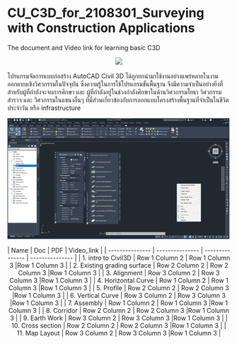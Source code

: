 # CU_C3D_for_2108301_Surveying with Construction Applications
The document and Video link for learning basic C3D <br/>

<p align="center">
    <img src="https://civil3dj.files.wordpress.com/2018/12/civil310.jpg"> 
</p>

โปรแกรมจัดการแบบก่อสร้าง AutoCAD Civil 3D ได้ถูกยกนำมาใช้งานอย่างแพร่หลายในงานออกแบบเชิงวิศวกรรมในปัจจุบัน ซึ่งความรู้ในการใช้โปรแกรมขั้นพื้นฐาน จึงมีความจำเป็นอย่างยิ่งที่สำหรับผู้ที่กำลังจะจบการศึกษา และ ผู้ที่กำลังอยู่ในช่วงกำลังศึกษาในด้านวิศวกรรมโยธา วิศวกรรมสำรวจ และ วิศวกรรมในแขนงอื่นๆ ที่มี่ส่วนเกี่ยวข้องกับการออกแบบโครงสร้างพื้นฐานที่จำเป็นในชีวิตประจำวัน หรือ infrastructure  <br/>

<p align="center">
    <img src="https://github.com/gasidit2015/CU_Civil3D_for_2108301/blob/main/Civil3D%20interface%20.png"> 
</p>

<center>
    |      Name       |       Doc       |       PDF       |    Video_link   |
    | --------------- | --------------- | --------------- | --------------- |
    | 1. intro to Civil3D | Row 1 Column 2 | Row 1 Column 3 |Row 1 Column 3 |
    | 2. Existing grading surface | Row 2 Column 2 | Row 2 Column 3 |Row 1 Column 3 |
    | 3. Alignment | Row 3 Column 2 | Row 3 Column 3 |Row 1 Column 3 |
    | 4. Horizontal Curve  | Row 1 Column 2 | Row 1 Column 3 |Row 1 Column 3 |
    | 5. Profile | Row 2 Column 2 | Row 2 Column 3 |Row 1 Column 3 |
    | 6. Vertical Curve | Row 3 Column 2 | Row 3 Column 3 |Row 1 Column 3 |
    | 7. Assembly | Row 1 Column 2 | Row 1 Column 3 |Row 1 Column 3 |
    | 8. Corridor | Row 2 Column 2 | Row 2 Column 3 |Row 1 Column 3 |
    | 9. Earth Work | Row 3 Column 2 | Row 3 Column 3 |Row 1 Column 3 |
    | 10. Cross section | Row 2 Column 2 | Row 2 Column 3 |Row 1 Column 3 |
    | 11. Map Layout | Row 3 Column 2 | Row 3 Column 3 |Row 1 Column 3 |
<center>

